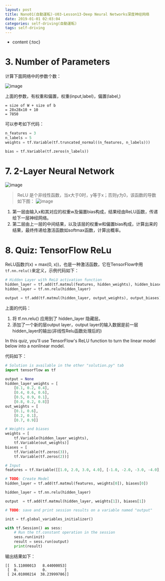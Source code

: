 ```yaml
---
layout: post
title: Nano01(自動運転)-U03-Lesson13-Deep Neural Networks深度神经网络
date: 2019-01-01 02:03:04
categories: self-driving(自動運転)
tags: self-driving
---
```

* content
{:toc}

# 3. Number of Parameters

计算下面网络中的参数个数：

![image](https://user-images.githubusercontent.com/18595935/52047828-374e3700-258d-11e9-9ea8-2440bb25f38b.png)

上面的参数，有权重和偏置，权重(input,label)，偏置(label,)

```
= size of W + size of b
= 28x28x10 + 10
= 7850

```

可以参考如下代码：

```python
n_features = 3
n_labels = 5
weights = tf.Variable(tf.truncated_normal((n_features, n_labels)))

bias = tf.Variable(tf.zeros(n_labels))
```

# 7. 2-Layer Neural Network

![image](https://user-images.githubusercontent.com/18595935/52048269-4ed9ef80-258e-11e9-8f91-c30cb72986df.png)
> ReLU 是个非线性函数，当x大于0时，y等于x；否则y为0，该函数的导数如下图：
> ![image](https://user-images.githubusercontent.com/18595935/52048364-906a9a80-258e-11e9-9027-140ea2fa6041.png)

1. 第一层由输入x和其对应的权重w及偏置bias构成，结果经由ReLU函数，传递给下一层神经网络。
2. 第二层由上一层的中间结果，以及该层的权重w和偏置bias构成，计算出来的结果，最终传递给激活函数如softmax函数，计算出概率。

# 8. Quiz: TensorFlow ReLu

ReLU函数(f(x) = max(0, x))，也是一种激活函数，它在TensorFlow中用` tf.nn.relu()`来定义，示例代码如下：

```python
# Hidden Layer with ReLU activation function
hidden_layer = tf.add(tf.matmul(features, hidden_weights), hidden_biases)
hidden_layer = tf.nn.relu(hidden_layer)

output = tf.add(tf.matmul(hidden_layer, output_weights), output_biases)
```

上面的代码：

1. 将 tf.nn.relu() 应用到了 hidden_layer 隐藏层。
2. 添加了一个新的层output layer，output layer的输入数据是前一层hidden_layer的输出(非线性Relu函数处理后的)

In this quiz, you'll use TensorFlow's ReLU function to turn the linear model below into a nonlinear model.

代码如下：

```python
# Solution is available in the other "solution.py" tab
import tensorflow as tf

output = None
hidden_layer_weights = [
    [0.1, 0.2, 0.4],
    [0.4, 0.6, 0.6],
    [0.5, 0.9, 0.1],
    [0.8, 0.2, 0.8]]
out_weights = [
    [0.1, 0.6],
    [0.2, 0.1],
    [0.7, 0.9]]

# Weights and biases
weights = [
    tf.Variable(hidden_layer_weights),
    tf.Variable(out_weights)]
biases = [
    tf.Variable(tf.zeros(3)),
    tf.Variable(tf.zeros(2))]

# Input
features = tf.Variable([[1.0, 2.0, 3.0, 4.0], [-1.0, -2.0, -3.0, -4.0], [11.0, 12.0, 13.0, 14.0]])
```

```python
# TODO: Create Model
hidden_layer = tf.add(tf.matmul(features, weights[0]), biases[0])

hidden_layer = tf.nn.relu(hidden_layer)

output  = tf.add(tf.matmul(hidden_layer, weights[1]), biases[1])
```

```python
# TODO: save and print session results on a variable named "output"

init = tf.global_variables_initializer()

with tf.Session() as sess:
    # Run the tf.constant operation in the session
    sess.run(init)
    result = sess.run(output)
    print(result)
```

输出结果如下：

```
[[  5.11000013   8.44000053]
 [  0.           0.        ]
 [ 24.01000214  38.23999786]]
```


